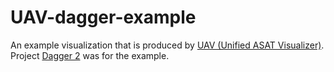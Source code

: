 # UAV-dagger-example
An example visualization that is produced by [UAV (Unified ASAT Visualizer)](https://github.com/ClintonCao/UnifiedASATVisualizer). Project [Dagger 2](https://github.com/google/dagger) was for the example.  
